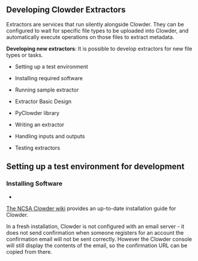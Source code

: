 ## Developing Clowder Extractors



Extractors are services that run silently alongside Clowder. They can be configured to wait for specific file types to be uploaded into Clowder, and automatically execute operations on those files to extract metadata.



**Developing new extractors**: It is possible to develop extractors for new file types or tasks.



* Setting up a test environment

 * Installing required software

 * Running sample extractor

* Extractor Basic Design

 * PyClowder library

* Writing an extractor

 * Handling inputs and outputs

 * Testing extractors



## Setting up a test environment for development



### Installing Software



*



 [The NCSA Clowder wiki](https://opensource.ncsa.illinois.edu/confluence/display/CATS/Administrating+Clowder) provides an up-to-date installation guide for Clowder.







In a fresh installation, Clowder is not configured with an email server - it does not send confirmation when someone registers for an account the confirmation email will not be sent correctly. However the Clowder console will still display the contents of the email, so the confirmation URL can be copied from there.





